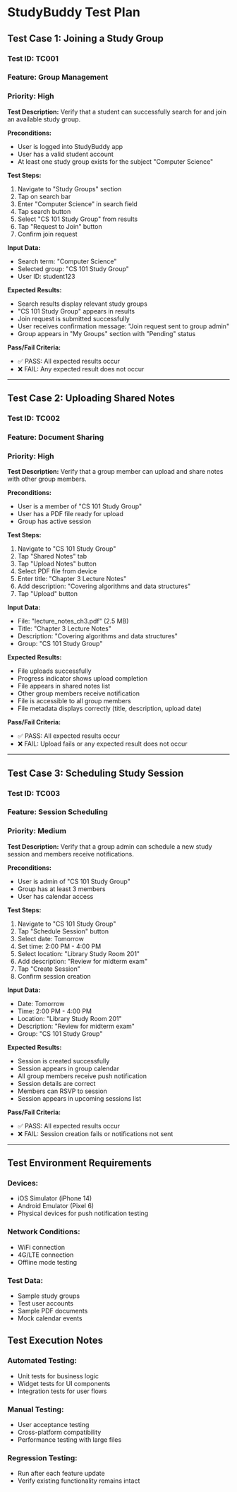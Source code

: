 # StudyBuddy Test Plan

## Test Case 1: Joining a Study Group

### Test ID: TC001
### Feature: Group Management
### Priority: High

**Test Description:**
Verify that a student can successfully search for and join an available study group.

**Preconditions:**
- User is logged into StudyBuddy app
- User has a valid student account
- At least one study group exists for the subject "Computer Science"

**Test Steps:**
1. Navigate to "Study Groups" section
2. Tap on search bar
3. Enter "Computer Science" in search field
4. Tap search button
5. Select "CS 101 Study Group" from results
6. Tap "Request to Join" button
7. Confirm join request

**Input Data:**
- Search term: "Computer Science"
- Selected group: "CS 101 Study Group"
- User ID: student123

**Expected Results:**
- Search results display relevant study groups
- "CS 101 Study Group" appears in results
- Join request is submitted successfully
- User receives confirmation message: "Join request sent to group admin"
- Group appears in "My Groups" section with "Pending" status

**Pass/Fail Criteria:**
- ✅ PASS: All expected results occur
- ❌ FAIL: Any expected result does not occur

---

## Test Case 2: Uploading Shared Notes

### Test ID: TC002
### Feature: Document Sharing
### Priority: High

**Test Description:**
Verify that a group member can upload and share notes with other group members.

**Preconditions:**
- User is a member of "CS 101 Study Group"
- User has a PDF file ready for upload
- Group has active session

**Test Steps:**
1. Navigate to "CS 101 Study Group"
2. Tap "Shared Notes" tab
3. Tap "Upload Notes" button
4. Select PDF file from device
5. Enter title: "Chapter 3 Lecture Notes"
6. Add description: "Covering algorithms and data structures"
7. Tap "Upload" button

**Input Data:**
- File: "lecture_notes_ch3.pdf" (2.5 MB)
- Title: "Chapter 3 Lecture Notes"
- Description: "Covering algorithms and data structures"
- Group: "CS 101 Study Group"

**Expected Results:**
- File uploads successfully
- Progress indicator shows upload completion
- File appears in shared notes list
- Other group members receive notification
- File is accessible to all group members
- File metadata displays correctly (title, description, upload date)

**Pass/Fail Criteria:**
- ✅ PASS: All expected results occur
- ❌ FAIL: Upload fails or any expected result does not occur

---

## Test Case 3: Scheduling Study Session

### Test ID: TC003
### Feature: Session Scheduling
### Priority: Medium

**Test Description:**
Verify that a group admin can schedule a new study session and members receive notifications.

**Preconditions:**
- User is admin of "CS 101 Study Group"
- Group has at least 3 members
- User has calendar access

**Test Steps:**
1. Navigate to "CS 101 Study Group"
2. Tap "Schedule Session" button
3. Select date: Tomorrow
4. Set time: 2:00 PM - 4:00 PM
5. Select location: "Library Study Room 201"
6. Add description: "Review for midterm exam"
7. Tap "Create Session"
8. Confirm session creation

**Input Data:**
- Date: Tomorrow
- Time: 2:00 PM - 4:00 PM
- Location: "Library Study Room 201"
- Description: "Review for midterm exam"
- Group: "CS 101 Study Group"

**Expected Results:**
- Session is created successfully
- Session appears in group calendar
- All group members receive push notification
- Session details are correct
- Members can RSVP to session
- Session appears in upcoming sessions list

**Pass/Fail Criteria:**
- ✅ PASS: All expected results occur
- ❌ FAIL: Session creation fails or notifications not sent

---

## Test Environment Requirements

### Devices:
- iOS Simulator (iPhone 14)
- Android Emulator (Pixel 6)
- Physical devices for push notification testing

### Network Conditions:
- WiFi connection
- 4G/LTE connection
- Offline mode testing

### Test Data:
- Sample study groups
- Test user accounts
- Sample PDF documents
- Mock calendar events

## Test Execution Notes

### Automated Testing:
- Unit tests for business logic
- Widget tests for UI components
- Integration tests for user flows

### Manual Testing:
- User acceptance testing
- Cross-platform compatibility
- Performance testing with large files

### Regression Testing:
- Run after each feature update
- Verify existing functionality remains intact 